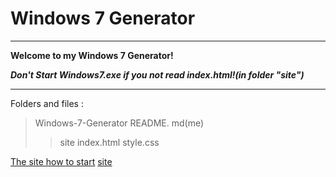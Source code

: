 # Windows 7 Generator
---
__Welcome to my Windows 7 Generator!__

___Don't Start Windows7.exe if you not read index.html!(in folder "site")___

---
Folders and files :
>Windows-7-Generator
>README. md(me)
>>site
>>index.html
>>style.css

[The site how to start](site/index.html)
[site](https://Xiaomi100.github.io/Windows-7-Generator)